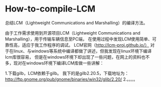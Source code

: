 # How-to-compile-LCM
总结LCM（Lightweight Communications and Marshalling）的编译方法。

由于工作需求使用到开源项目LCM（Lightweight Communications and Marshalling），用于传输车辆信息至PC端，
在使用过程中发现LCM使用简单、可靠性高，适应于我工作程序的调试。
LCM官网（http://lcm-proj.github.io/） 对于在linux、与windows等系统中编译都做了讲述，但我发现在linux环境下编译lcm库很容易，
但是在windows环境下却出现了一些问题，在网上的资料也不多，现对在windows环境下编译LCM库做一些讲解：

1.下载gilb，LCM依赖于gilb。
我下的是gilb2.20.5，下载地址为：http://ftp.gnome.org/pub/gnome/binaries/win32/glib/2.20/
2.。。。。
